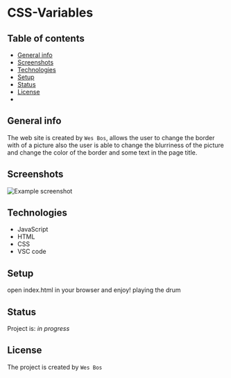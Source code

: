 # CSS-Variables 


## Table of contents
* [General info](#general-info)
* [Screenshots](#screenshots)
* [Technologies](#technologies)
* [Setup](#setup)
* [Status](#status)
* [License](#license)
* 

## General info

The web site is created by `Wes Bos`, allows the user to change the border with of a picture also the user is able to change the blurriness of the picture and change the color of the border and some text in the page title.

## Screenshots
![Example screenshot](images/screenShot.png)

## Technologies
* JavaScript
* HTML
* CSS
* VSC code


## Setup
open index.html in your browser and enjoy! playing the drum 


## Status
Project is: _in progress_

## License
The project is created by `Wes Bos`

